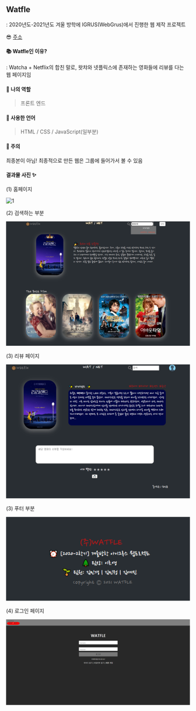 ## Watfle
: 2020년도-2021년도 겨울 방학에 IGRUS(WebGrus)에서 진행한 웹 제작 프로젝트

😎 [주소](http://watfle2.dothome.co.kr/index.php)



#### 📚 Watfle인 이유?

: Watcha + Netflix의 합친 말로, 왓챠와 넷플릭스에 존재하는 영화들에 리뷰를 다는 웹 페이지임



#### 📌 나의 역할

> 프론트 엔드



#### 📌 사용한 언어

> HTML / CSS / JavaScript(일부분)



#### 🤔 주의

최종본이 아님!
최종적으로 만든 웹은 그룹에 들어가서 볼 수 있음



#### 결과물 사진 ✨

(1) 홈페이지

![1](https://user-images.githubusercontent.com/66003567/132246808-335e4fda-d1e8-4a02-a42e-122a4fc94799.PNG)

(2) 검색하는 부분

<img src="./img/3.png">

(3) 리뷰 페이지

<img src="./img/4.png">

(3) 푸터 부분

<img src="./img/5.png">

(4) 로그인 페이지

<img src="./img/2.png">

